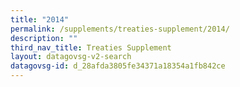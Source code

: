 ```yaml
---
title: "2014"
permalink: /supplements/treaties-supplement/2014/
description: ""
third_nav_title: Treaties Supplement
layout: datagovsg-v2-search
datagovsg-id: d_28afda3805fe34371a18354a1fb842ce
---
```

